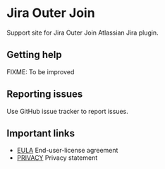 # Jira Outer Join

Support site for Jira Outer Join Atlassian Jira plugin.

## Getting help

FIXME: To be improved

## Reporting issues

Use GitHub issue tracker to report issues.

## Important links

  * [EULA](EULA.md) End-user-license agreement
  * [PRIVACY](PRIVACY.md) Privacy statement
